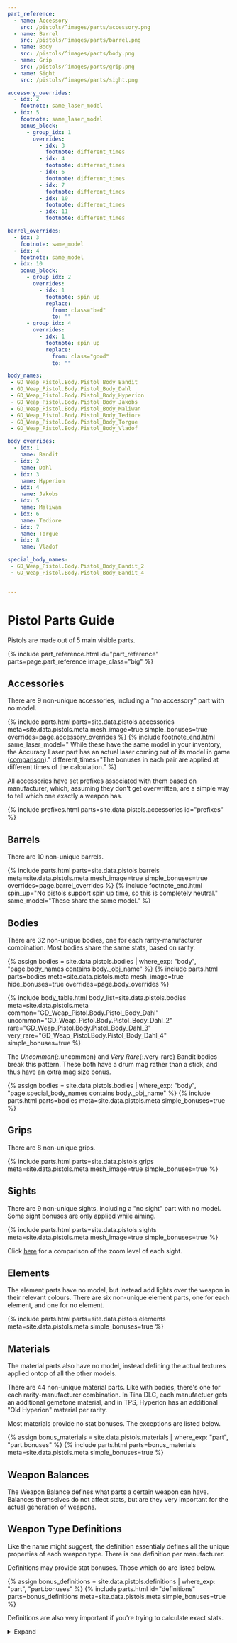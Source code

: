 ```yaml
---
part_reference:
  - name: Accessory
    src: /pistols/^images/parts/accessory.png
  - name: Barrel
    src: /pistols/^images/parts/barrel.png
  - name: Body
    src: /pistols/^images/parts/body.png
  - name: Grip
    src: /pistols/^images/parts/grip.png
  - name: Sight
    src: /pistols/^images/parts/sight.png

accessory_overrides:
  - idx: 2
    footnote: same_laser_model
  - idx: 5
    footnote: same_laser_model
    bonus_block:
      - group_idx: 1
        overrides:
          - idx: 3
            footnote: different_times
          - idx: 4
            footnote: different_times
          - idx: 6
            footnote: different_times
          - idx: 7
            footnote: different_times
          - idx: 10
            footnote: different_times
          - idx: 11
            footnote: different_times

barrel_overrides:
  - idx: 3
    footnote: same_model
  - idx: 4
    footnote: same_model
  - idx: 10
    bonus_block:
      - group_idx: 2
        overrides:
          - idx: 1
            footnote: spin_up
            replace:
              from: class="bad"
              to: ""
      - group_idx: 4
        overrides:
          - idx: 1
            footnote: spin_up
            replace:
              from: class="good"
              to: ""

body_names:
 - GD_Weap_Pistol.Body.Pistol_Body_Bandit
 - GD_Weap_Pistol.Body.Pistol_Body_Dahl
 - GD_Weap_Pistol.Body.Pistol_Body_Hyperion
 - GD_Weap_Pistol.Body.Pistol_Body_Jakobs
 - GD_Weap_Pistol.Body.Pistol_Body_Maliwan
 - GD_Weap_Pistol.Body.Pistol_Body_Tediore
 - GD_Weap_Pistol.Body.Pistol_Body_Torgue
 - GD_Weap_Pistol.Body.Pistol_Body_Vladof

body_overrides:
  - idx: 1
    name: Bandit
  - idx: 2
    name: Dahl
  - idx: 3
    name: Hyperion
  - idx: 4
    name: Jakobs
  - idx: 5
    name: Maliwan
  - idx: 6
    name: Tediore
  - idx: 7
    name: Torgue
  - idx: 8
    name: Vladof

special_body_names:
 - GD_Weap_Pistol.Body.Pistol_Body_Bandit_2
 - GD_Weap_Pistol.Body.Pistol_Body_Bandit_4


---
```


# Pistol Parts Guide
Pistols are made out of 5 main visible parts.

<style>
#part_reference {
    width: 80%;
    margin: auto;
}
</style>
{% include part_reference.html
    id="part_reference"
    parts=page.part_reference
    image_class="big"
%}

## Accessories
There are 9 non-unique accessories, including a "no accessory" part with no model.

{% include parts.html 
    parts=site.data.pistols.accessories
    meta=site.data.pistols.meta
    mesh_image=true
    simple_bonuses=true
    overrides=page.accessory_overrides
%}
{% include footnote_end.html
    same_laser_model=" While these have the same model in your inventory, the Accuracy Laser part has an actual laser coming out of its model in game ([comparison](/pistols/^images/accessories/laser_comp.png))."
    different_times="The bonuses in each pair are applied at different times of the calculation."
%}

All accessories have set prefixes associated with them based on manufacturer, which, assuming they
don't get overwritten, are a simple way to tell which one exactly a weapon has.

<style>
    #prefixes table {
        margin-left: -5%;
        width: 110%;
    }
</style>
{% include prefixes.html parts=site.data.pistols.accessories id="prefixes" %}

## Barrels
There are 10 non-unique barrels.

{% include parts.html 
    parts=site.data.pistols.barrels
    meta=site.data.pistols.meta
    mesh_image=true
    simple_bonuses=true
    overrides=page.barrel_overrides
%}
{% include footnote_end.html
    spin_up="No pistols support spin up time, so this is completely neutral."
    same_model="These share the same model."
%}

## Bodies
There are 32 non-unique bodies, one for each rarity-manufacturer combination. Most bodies share the
same stats, based on rarity.

{% assign bodies = site.data.pistols.bodies
                   | where_exp: "body", "page.body_names contains body._obj_name" %}
{% include parts.html
    parts=bodies
    meta=site.data.pistols.meta
    mesh_image=true
    hide_bonuses=true
    overrides=page.body_overrides
%}

{% include body_table.html
    body_list=site.data.pistols.bodies
    meta=site.data.pistols.meta
    common="GD_Weap_Pistol.Body.Pistol_Body_Dahl"
    uncommon="GD_Weap_Pistol.Body.Pistol_Body_Dahl_2"
    rare="GD_Weap_Pistol.Body.Pistol_Body_Dahl_3"
    very_rare="GD_Weap_Pistol.Body.Pistol_Body_Dahl_4"
    simple_bonuses=true
%}

The *Uncommon*{:.uncommon} and *Very Rare*{:.very-rare} Bandit bodies break this pattern. These both
have a drum mag rather than a stick, and thus have an extra mag size bonus.

{% assign bodies = site.data.pistols.bodies
                   | where_exp: "body", "page.special_body_names contains body._obj_name" %}
{% include parts.html
    parts=bodies
    meta=site.data.pistols.meta
    simple_bonuses=true
%}


## Grips
There are 8 non-unique grips.

{% include parts.html 
    parts=site.data.pistols.grips
    meta=site.data.pistols.meta
    mesh_image=true
    simple_bonuses=true
%}

## Sights
There are 9 non-unique sights, including a "no sight" part with no model. Some sight bonuses are
only applied while aiming.

{% include parts.html 
    parts=site.data.pistols.sights
    meta=site.data.pistols.meta
    mesh_image=true
    simple_bonuses=true
%}

Click [here](/pistols/zoom/) for a comparison of the zoom level of each sight.

## Elements
The element parts have no model, but instead add lights over the weapon in their relevant colours.
There are six non-unique element parts, one for each element, and one for no element.

{% include parts.html 
    parts=site.data.pistols.elements
    meta=site.data.pistols.meta
    simple_bonuses=true
%}

## Materials
The material parts also have no model, instead defining the actual textures applied ontop of all the
other models.

There are 44 non-unique material parts. Like with bodies, there's one for each rarity-manufacturer
combination. In Tina DLC, each manufactuer gets an additional gemstone material, and in TPS,
Hyperion has an additional "Old Hyperion" material per rarity.

Most materials provide no stat bonuses. The exceptions are listed below.

{% assign bonus_materials = site.data.pistols.materials | where_exp: "part", "part.bonuses" %}
{% include parts.html
    parts=bonus_materials
    meta=site.data.pistols.meta
    simple_bonuses=true
%}

## Weapon Balances
The Weapon Balance defines what parts a certain weapon can have. Balances themselves do not affect
stats, but are they very important for the actual generation of weapons.

## Weapon Type Definitions
Like the name might suggest, the definition essentialy defines all the unique properties of each
weapon type. There is one definition per manufacturer.

Definitions may provide stat bonuses. Those which do are listed below.

{% assign bonus_definitions = site.data.pistols.definitions | where_exp: "part", "part.bonuses" %}
{% include parts.html
    id="definitions"
    parts=bonus_definitions
    meta=site.data.pistols.meta
    simple_bonuses=true
%}

Definitions are also very important if you're trying to calculate exact stats.

<details>
    <summary>Expand</summary>

To start with, they define the base values used by all stats stored on the weapon.

{% include definition_base_table.html meta=site.data.pistols.meta %}

They also define all grade bonuses, and how exactly they get converted into standard bonuses.

{% include definition_grade_table.html meta=site.data.pistols.meta %}

</details>
